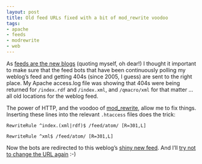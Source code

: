 ```yaml
---
layout: post
title: Old feed URLs fixed with a bit of mod_rewrite voodoo
tags:
- apache
- feeds
- modrewrite
- web
---
```

As [feeds are the new blogs](http://identi.ca/notice/2941485) (quoting myself, oh dear!) I thought it important to make sure that the feed bots that have been continuously polling my weblog’s feed and getting 404s (since 2005, I guess) are sent to the right place. My Apache access.log file was showing that 404s were being returned for `/index.rdf` and `/index.xml`, and `/qmacro/xml` for that matter … all old locations for the weblog feed.

The power of HTTP, and the voodoo of [mod_rewrite](http://httpd.apache.org/docs/2.0/mod/mod_rewrite.html), allow me to fix things. Inserting these lines into the relevant `.htaccess` files does the trick:

```text
RewriteRule ^index.(xml|rdf)$ /feed/atom/ [R=301,L]

RewriteRule ^xml$ /feed/atom/ [R=301,L]
```

Now the bots are redirected to this weblog’s [shiny new feed](/feed.xml). And I’ll [try not to change the URL again](http://www.w3.org/Provider/Style/URI) :-)
